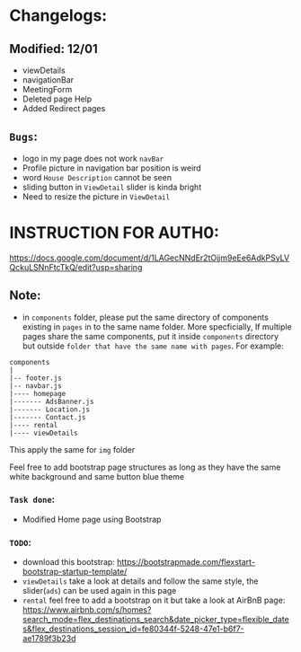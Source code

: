 # Changelogs:

## Modified: 12/01
- viewDetails
- navigationBar
- MeetingForm
- Deleted page Help
- Added Redirect pages

## `Bugs`:
- logo in my page does not work `navBar`    
- Profile picture in navigation bar position is weird
- word `House Description` cannot be seen
- sliding button in `ViewDetail` slider is kinda bright
- Need to resize the picture in `ViewDetail`




# INSTRUCTION FOR AUTH0:
https://docs.google.com/document/d/1LAGecNNdEr2tOjjm9eEe6AdkPSyLVQckuLSNnFtcTkQ/edit?usp=sharing

## Note:
- in `components` folder, please put the same directory of components existing in `pages` in to the same name folder. More specficially, If multiple pages share the same components, put it inside `components` directory but outside `folder that have the same name with pages`.
For example:
```
components
|
|-- footer.js
|-- navbar.js
|---- homepage
|------- AdsBanner.js
|------- Location.js
|------- Contact.js
|---- rental
|---- viewDetails
```
This apply the same for `img` folder

Feel free to add bootstrap page structures as long as they have the same white background and same button blue theme

### `Task done`:
- Modified Home page using Bootstrap


### `TODO`:
- download this bootstrap: https://bootstrapmade.com/flexstart-bootstrap-startup-template/
- `viewDetails` take a look at details and follow the same style, the slider(`ads`) can be used again in this page
- `rental` feel free to add a bootstrap on it but take a look at AirBnB page: https://www.airbnb.com/s/homes?search_mode=flex_destinations_search&date_picker_type=flexible_dates&flex_destinations_session_id=fe80344f-5248-47e1-b6f7-ae1789f3b23d



